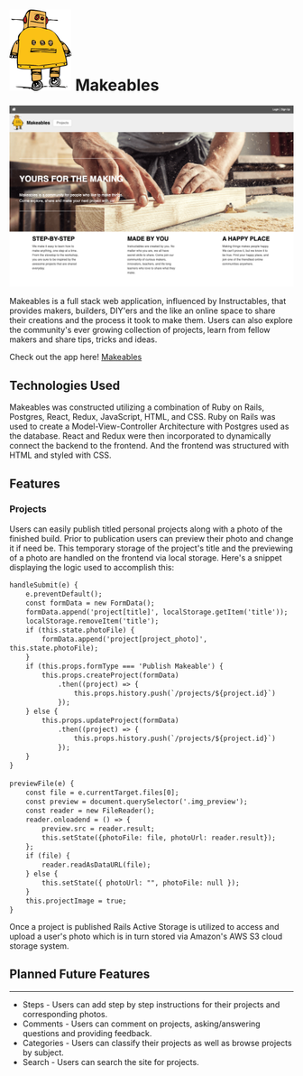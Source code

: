 # ![logo](app/assets/images/instructables-logo-v2.png) Makeables

![home-page](app/assets/images/home-page.png)

Makeables is a full stack web application, influenced by Instructables, that provides makers, builders, DIY'ers and the like an online space to share their creations and the process it took to make them. Users can also explore the community's ever growing collection of projects, learn from fellow makers and share tips, tricks and ideas.

Check out the app here! [Makeables](https://makeables.herokuapp.com/#/)

## Technologies Used

Makeables was constructed utilizing a combination of Ruby on Rails, Postgres, React, Redux, JavaScript, HTML, and CSS. 
Ruby on Rails was used to create a Model-View-Controller Architecture with Postgres used as the database. React and Redux were then incorporated to dynamically connect the backend to the frontend. And the frontend was structured with HTML and styled with CSS. 

## Features

### Projects

Users can easily publish titled personal projects along with a photo of the finished build. Prior to publication users can preview their photo and change it if need be. This temporary storage of the project's title and the previewing of a photo are handled on the frontend via local storage. Here's a snippet displaying the logic used to accomplish this: 

    handleSubmit(e) {
        e.preventDefault();
        const formData = new FormData();
        formData.append('project[title]', localStorage.getItem('title'));
        localStorage.removeItem('title');
        if (this.state.photoFile) {
            formData.append('project[project_photo]', this.state.photoFile);
        }
        if (this.props.formType === 'Publish Makeable') {
            this.props.createProject(formData)
                .then((project) => {
                    this.props.history.push(`/projects/${project.id}`)
                });
        } else {
            this.props.updateProject(formData)
                .then((project) => {
                    this.props.history.push(`/projects/${project.id}`)
                });
        }
    }

    previewFile(e) {
        const file = e.currentTarget.files[0];
        const preview = document.querySelector('.img_preview');
        const reader = new FileReader();
        reader.onloadend = () => {
            preview.src = reader.result;
            this.setState({photoFile: file, photoUrl: reader.result});
        };
        if (file) {
            reader.readAsDataURL(file);
        } else {
            this.setState({ photoUrl: "", photoFile: null });
        }
        this.projectImage = true;
    }


Once a project is published Rails Active Storage is utilized to access and upload a user's photo which is in turn stored via Amazon's AWS S3 cloud storage system.

## Planned Future Features
---
* Steps - Users can add step by step instructions for their projects and corresponding photos.
* Comments - Users can comment on projects, asking/answering questions and providing feedback.
* Categories - Users can classify their projects as well as browse projects by subject. 
* Search - Users can search the site for projects. 






